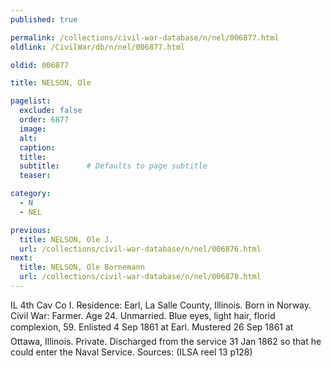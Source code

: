 ```yaml
---
published: true

permalink: /collections/civil-war-database/n/nel/006877.html
oldlink: /CivilWar/db/n/nel/006877.html

oldid: 006877

title: NELSON, Ole

pagelist:
  exclude: false
  order: 6877
  image: 
  alt:
  caption:
  title:
  subtitle:      # Defaults to page subtitle
  teaser:

category: 
  - N 
  - NEL

previous:
  title: NELSON, Ole J.
  url: /collections/civil-war-database/n/nel/006876.html  
next:
  title: NELSON, Ole Bornemann
  url: /collections/civil-war-database/n/nel/006878.html   
---
```

IL 4th Cav Co I. Residence: Earl, La Salle County, Illinois. Born in Norway. Civil War: Farmer. Age 24. Unmarried. Blue eyes, light hair, florid complexion, 5&#146;9&#148;. Enlisted 4 Sep 1861 at Earl. Mustered 26 Sep 1861 at Ottawa, Illinois. Private. Discharged from the service 31 Jan 1862 so that he could enter the Naval Service. Sources: (ILSA reel 13 p128)